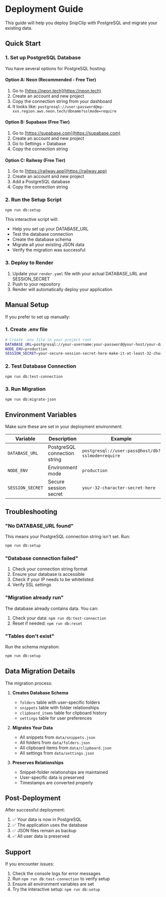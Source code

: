 # Deployment Guide

This guide will help you deploy SnipClip with PostgreSQL and migrate your existing data.

## Quick Start

### 1. Set up PostgreSQL Database

You have several options for PostgreSQL hosting:

#### Option A: Neon (Recommended - Free Tier)
1. Go to [https://neon.tech](https://neon.tech)
2. Create an account and new project
3. Copy the connection string from your dashboard
4. It looks like: `postgresql://user:password@ep-xxx.region.aws.neon.tech/dbname?sslmode=require`

#### Option B: Supabase (Free Tier)
1. Go to [https://supabase.com](https://supabase.com)
2. Create an account and new project
3. Go to Settings > Database
4. Copy the connection string

#### Option C: Railway (Free Tier)
1. Go to [https://railway.app](https://railway.app)
2. Create an account and new project
3. Add a PostgreSQL database
4. Copy the connection string

### 2. Run the Setup Script

```bash
npm run db:setup
```

This interactive script will:
- Help you set up your DATABASE_URL
- Test the database connection
- Create the database schema
- Migrate all your existing JSON data
- Verify the migration was successful

### 3. Deploy to Render

1. Update your `render.yaml` file with your actual DATABASE_URL and SESSION_SECRET
2. Push to your repository
3. Render will automatically deploy your application

## Manual Setup

If you prefer to set up manually:

### 1. Create .env file

```bash
# Create .env file in your project root
DATABASE_URL=postgresql://your-username:your-password@your-host/your-database?sslmode=require
NODE_ENV=production
SESSION_SECRET=your-secure-session-secret-here-make-it-at-least-32-characters-long
```

### 2. Test Database Connection

```bash
npm run db:test-connection
```

### 3. Run Migration

```bash
npm run db:migrate-json
```

## Environment Variables

Make sure these are set in your deployment environment:

| Variable | Description | Example |
|----------|-------------|---------|
| `DATABASE_URL` | PostgreSQL connection string | `postgresql://user:pass@host/db?sslmode=require` |
| `NODE_ENV` | Environment mode | `production` |
| `SESSION_SECRET` | Secure session secret | `your-32-character-secret-here` |

## Troubleshooting

### "No DATABASE_URL found"

This means your PostgreSQL connection string isn't set. Run:
```bash
npm run db:setup
```

### "Database connection failed"

1. Check your connection string format
2. Ensure your database is accessible
3. Check if your IP needs to be whitelisted
4. Verify SSL settings

### "Migration already run"

The database already contains data. You can:
1. Check your data: `npm run db:test-connection`
2. Reset if needed: `npm run db:reset`

### "Tables don't exist"

Run the schema migration:
```bash
npm run db:setup
```

## Data Migration Details

The migration process:

1. **Creates Database Schema**
   - `folders` table with user-specific folders
   - `snippets` table with folder relationships
   - `clipboard_items` table for clipboard history
   - `settings` table for user preferences

2. **Migrates Your Data**
   - All snippets from `data/snippets.json`
   - All folders from `data/folders.json`
   - All clipboard items from `data/clipboard.json`
   - All settings from `data/settings.json`

3. **Preserves Relationships**
   - Snippet-folder relationships are maintained
   - User-specific data is preserved
   - Timestamps are converted properly

## Post-Deployment

After successful deployment:

1. ✅ Your data is now in PostgreSQL
2. ✅ The application uses the database
3. ✅ JSON files remain as backup
4. ✅ All user data is preserved

## Support

If you encounter issues:

1. Check the console logs for error messages
2. Run `npm run db:test-connection` to verify setup
3. Ensure all environment variables are set
4. Try the interactive setup: `npm run db:setup` 